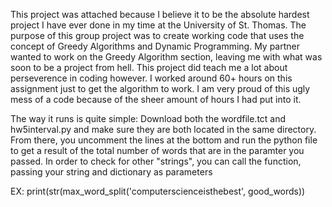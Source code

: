 This project was attached because I believe it to be the absolute hardest project I have ever done in my time at the University of St. Thomas. The purpose of this group project was to create working code that uses the concept of Greedy Algorithms and Dynamic Programming. My partner wanted to work on the Greedy Algorithm section, leaving me with what was soon to be a project from hell. This project did teach me a lot about perseverence in coding however. I worked around 60+ hours on this assignment just to get the algorithm to work. I am very proud of this ugly mess of a code because of the sheer amount of hours I had put into it.


The way it runs is quite simple:
Download both the wordfile.tct and hw5interval.py and make sure they are both located in the same directory. From there, you uncomment the lines at the bottom and run the python file to get a result of the total number of words that are in the paramter you passed. In order to check for other "strings", you can call the function, passing your string and dictionary as parameters

EX: print(str(max_word_split('computerscienceisthebest', good_words))

